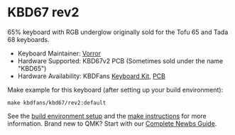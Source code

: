 # KBD67 rev2

65% keyboard with RGB underglow originally sold for the Tofu 65 and Tada 68 keyboards.

* Keyboard Maintainer: [Vorror](https://github.com/vorror)  
* Hardware Supported: KBD67v2 PCB (Sometimes sold under the name "KBD65")  
* Hardware Availability: KBDFans [Keyboard Kit](https://kbdfans.cn/products/coming-soon-kbd67-mechanical-keyboard-diy-kit), [PCB](https://kbdfans.cn/collections/65/products/kbd65-65-custom-mechanical-keyboard-pcb)

Make example for this keyboard (after setting up your build environment):

    make kbdfans/kbd67/rev2:default

See the [build environment setup](https://docs.qmk.fm/#/getting_started_build_tools) and the [make instructions](https://docs.qmk.fm/#/getting_started_make_guide) for more information. Brand new to QMK? Start with our [Complete Newbs Guide](https://docs.qmk.fm/#/newbs).
